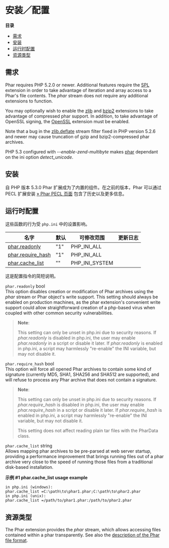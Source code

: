安装／配置
==========

**目录**

-   [需求](/phar/setup.html#需求)
-   [安装](/phar/setup.html#安装)
-   [运行时配置](/phar/setup.html#运行时配置)
-   [资源类型](/phar/setup.html#资源类型)

需求
----

Phar requires PHP 5.2.0 or newer. Additional features require the
<a href="/book/spl.html" class="link">SPL</a> extension in order to take
advantage of iteration and array access to a Phar's file contents. The
*phar* stream does not require any additional extensions to function.

You may optionally wish to enable the
<a href="/book/zlib.html" class="link">zlib</a> and
<a href="/book/bzip2.html" class="link">bzip2</a> extensions to take
advantage of compressed phar support. In addition, to take advantage of
OpenSSL signing, the
<a href="/book/openssl.html" class="link">OpenSSL</a> extension must be
enabled.

Note that a bug in the
<a href="/filters/compression.html" class="link">zlib.deflate</a> stream
filter fixed in PHP version 5.2.6 and newer may cause truncation of gzip
and bzip2-compressed phar archives.

PHP 5.3 configured with *--enable-zend-multibyte* makes
<a href="/book/phar.html" class="link">phar</a> dependant on the ini
option *detect\_unicode*.

安装
----

自 PHP 版本 5.3.0 Phar 扩展成为了内置的组件。在之前的版本，Phar 可以通过
PECL 扩展安装
<a href="https://pecl.php.net/package/phar" class="link external">» Phar PECL 页面</a>
包含了历史以及更多信息。

运行时配置
----------

这些函数的行为受 `php.ini` 中的设置影响。

| 名字                                                           | 默认 | 可修改范围       | 更新日志 |
|----------------------------------------------------------------|------|------------------|----------|
| <a href="/phar/setup.html#" class="link">phar.readonly</a>     | "1"  | PHP\_INI\_ALL    |          |
| <a href="/phar/setup.html#" class="link">phar.require_hash</a> | "1"  | PHP\_INI\_ALL    |          |
| <a href="/phar/setup.html#" class="link">phar.cache_list</a>   | ""   | PHP\_INI\_SYSTEM |          |

这是配置指令的简短说明。

`phar.readonly` <span class="type">bool</span>  
This option disables creation or modification of Phar archives using the
*phar* stream or <span class="classname">Phar</span> object's write
support. This setting should always be enabled on production machines,
as the phar extension's convenient write support could allow
straightforward creation of a php-based virus when coupled with other
common security vulnerabilities.

> **Note**:
>
> This setting can only be unset in php.ini due to security reasons. If
> *phar.readonly* is disabled in php.ini, the user may enable
> *phar.readonly* in a script or disable it later. If *phar.readonly* is
> enabled in php.ini, a script may harmlessly "re-enable" the INI
> variable, but may not disable it.

`phar.require_hash` <span class="type">bool</span>  
This option will force all opened Phar archives to contain some kind of
signature (currently MD5, SHA1, SHA256 and SHA512 are supported), and
will refuse to process any Phar archive that does not contain a
signature.

> **Note**:
>
> This setting can only be unset in php.ini due to security reasons. If
> *phar.require\_hash* is disabled in php.ini, the user may enable
> *phar.require\_hash* in a script or disable it later. If
> *phar.require\_hash* is enabled in php.ini, a script may harmlessly
> "re-enable" the INI variable, but may not disable it.
>
> This setting does not affect reading plain tar files with the <span
> class="classname">PharData</span> class.

`phar.cache_list` <span class="type">string</span>  
Allows mapping phar archives to be pre-parsed at web server startup,
providing a performance improvement that brings running files out of a
phar archive very close to the speed of running those files from a
traditional disk-based installation.

**示例 \#1 phar.cache\_list usage example**

    in php.ini (windows):
    phar.cache_list =C:\path\to\phar1.phar;C:\path\to\phar2.phar
    in php.ini (unix):
    phar.cache_list =/path/to/phar1.phar:/path/to/phar2.phar

资源类型
--------

The Phar extension provides the *phar* stream, which allows accessing
files contained within a phar transparently. See also the
<a href="/phar/fileformat.html" class="link">description of the Phar file format</a>.
